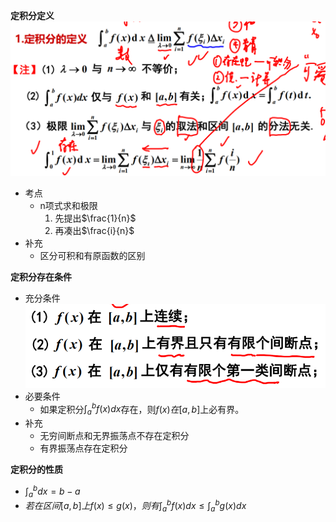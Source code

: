 **定积分定义**  
![](../../../picture/定积分定义.png)
- 考点  
    - n项式求和极限
        1. 先提出$\frac{1}{n}$
        2. 再凑出$\frac{i}{n}$
- 补充  
    - 区分可积和有原函数的区别

**定积分存在条件** 
- 充分条件 
![](../../../picture/定积分存在的充分条件.png)
- 必要条件  
    - 如果定积分$\int^b_af(x)dx$存在，则$f(x)在[a,b]$上必有界。
- 补充  
    - 无穷间断点和无界振荡点不存在定积分
    - 有界振荡点存在定积分

**定积分的性质**
- $\int^b_adx = b-a$
- $若在区间[a,b]上f(x)\le g(x)，则有\int^b_af(x)dx \le \int^b_ag(x)dx$

